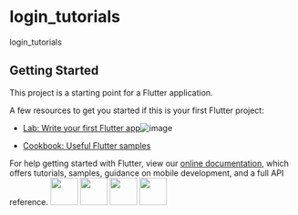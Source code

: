 # login_tutorials

login_tutorials

## Getting Started

This project is a starting point for a Flutter application.

A few resources to get you started if this is your first Flutter project:

- [Lab: Write your first Flutter app](https://flutter.dev/docs/get-started/codelab)![image](https://user-images.githubusercontent.com/84586226/159432329-f42883e1-dcfd-4079-844d-ff37083dcfd8.png)

- [Cookbook: Useful Flutter samples](https://flutter.dev/docs/cookbook)

For help getting started with Flutter, view our
[online documentation](https://flutter.dev/docs), which offers tutorials,
samples, guidance on mobile development, and a full API reference.
<img src="https://user-images.githubusercontent.com/84586226/159432129-4b4c69f6-744c-4054-b8de-e593f02189b9.png" width="48">
<img src="https://user-images.githubusercontent.com/84586226/159432142-cdc1df66-3356-4033-9841-f29dd0b3d3ba.png" width="48">
<img src="https://user-images.githubusercontent.com/84586226/159432159-b295e074-377c-4d3c-b9b0-efaa7a06d0cf.png" width="48">
<img src="https://user-images.githubusercontent.com/84586226/159432173-252212ed-0f83-44f3-b986-8600384752d5.png" width="48">
